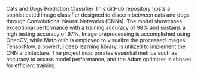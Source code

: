 Cats and Dogs Prediction Classifier
This GitHub repository hosts a sophisticated image classifier designed to discern between cats and dogs through Convolutional Neural Networks (CNNs). The model showcases exceptional performance with a training accuracy of 98% and sustains a high testing accuracy of 97%. Image preprocessing is accomplished using OpenCV, while Matplotlib is employed to visualize the processed images. TensorFlow, a powerful deep learning library, is utilized to implement the CNN architecture. The project incorporates essential metrics such as accuracy to assess model performance, and the Adam optimizer is chosen for efficient training.
